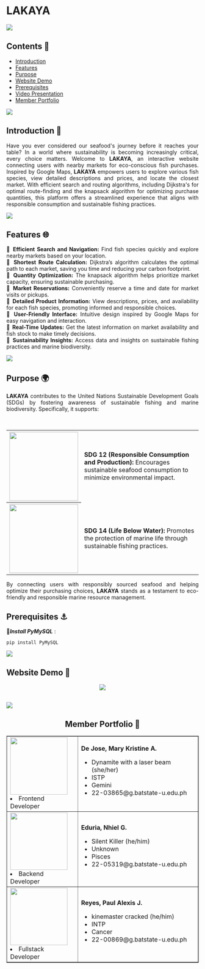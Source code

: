 # LAKAYA

<img src="https://user-images.githubusercontent.com/73097560/115834477-dbab4500-a447-11eb-908a-139a6edaec5c.gif"><br>

## Contents 🐠
- [Introduction](#introduction)
- [Features](#features)
- [Purpose](#purpose)
- [Website Demo](#demo)
- [Prerequisites](#prereqs)
- [Video Presentation](#video)
- [Member Portfolio](#members)


<img src="https://user-images.githubusercontent.com/73097560/115834477-dbab4500-a447-11eb-908a-139a6edaec5c.gif"><br>

### <a name="introduction"></a>
## Introduction 🌊
<div align="justify">
	
Have you ever considered our seafood's journey before it reaches your table? In a world where sustainability is becoming increasingly critical, every choice matters. Welcome to **LAKAYA**, an interactive website connecting users with nearby markets for eco-conscious fish purchases. Inspired by Google Maps, **LAKAYA** empowers users to explore various fish species, view detailed descriptions and prices, and locate the closest market. With efficient search and routing algorithms, including Dijkstra's for optimal route-finding and the knapsack algorithm for optimizing purchase quantities, this platform offers a streamlined experience that aligns with responsible consumption and sustainable fishing practices.

</div>

<img src="https://user-images.githubusercontent.com/73097560/115834477-dbab4500-a447-11eb-908a-139a6edaec5c.gif"><br>

### <a name="features"></a>
## Features 🌐
<div align="justify">
	
🔹 **Efficient Search and Navigation:** Find fish species quickly and explore nearby markets based on your location.<br>
🔹 **Shortest Route Calculation:** Dijkstra’s algorithm calculates the optimal path to each market, saving you time and reducing your carbon footprint.<br>
🔹 **Quantity Optimization:** The knapsack algorithm helps prioritize market capacity, ensuring sustainable purchasing.<br>
🔹 **Market Reservations:** Conveniently reserve a time and date for market visits or pickups.<br>
🔹 **Detailed Product Information:** View descriptions, prices, and availability for each fish species, promoting informed and responsible choices.<br>
🔹 **User-Friendly Interface:** Intuitive design inspired by Google Maps for easy navigation and interaction.<br>
🔹 **Real-Time Updates:** Get the latest information on market availability and fish stock to make timely decisions.<br>
🔹 **Sustainability Insights:** Access data and insights on sustainable fishing practices and marine biodiversity.
</div>

<img src="https://user-images.githubusercontent.com/73097560/115834477-dbab4500-a447-11eb-908a-139a6edaec5c.gif"><br>

### <a name="purpose"></a>
## Purpose 🌍
<div align="justify">
	
**LAKAYA** contributes to the United Nations Sustainable Development Goals (SDGs) by fostering awareness of sustainable fishing and marine biodiversity. Specifically, it supports:

<br>

<table>
    <tr>
        <th><img src="https://i.ibb.co/dMvB2PV/12-SDG-Make-Every-Day-Count-Gifs-GDU.gif" width=180 height=180/></th>
        <td><strong>SDG 12 (Responsible Consumption and Production):</strong> Encourages sustainable seafood consumption to minimize environmental impact.</td>
    </tr>
    <tr>
        <th><img src="https://i.ibb.co/sjCvBWn/14-SDG-Make-Every-Day-Count-Gifs-GDU.gif" width=180 height=180/></th>
        <td><strong>SDG 14 (Life Below Water):</strong> Promotes the protection of marine life through sustainable fishing practices.</td>
    </tr>
</table>

By connecting users with responsibly sourced seafood and helping optimize their purchasing choices, **LAKAYA** stands as a testament to eco-friendly and responsible marine resource management.
</div>

### <a name="prereqs"></a>
## Prerequisites ⚓
🔻***Install PyMySQL*** : 
<pre><code>pip install PyMySQL</code></pre>
	
<img src="https://user-images.githubusercontent.com/73097560/115834477-dbab4500-a447-11eb-908a-139a6edaec5c.gif"><br>

### <a name="demo"></a>
## Website Demo 🚢

<div align="center">
<a href="https://www.youtube.com/watch?v=pVdu-sCM3twcan">
<img src="https://i.ibb.co/3TXsc4z/Untitled-design.png" height="auto" width="auto"><br><br></a>
</div>
	
<img src="https://user-images.githubusercontent.com/73097560/115834477-dbab4500-a447-11eb-908a-139a6edaec5c.gif"><br>

<h2 align="center">Member Portfolio 💅</h2>

<table align="center" border="1" cellpadding="10" cellspacing="0">
  <tr>
    <td>
      <img src="https://i.ibb.co/NCqL8Wm/403629066-664455985677276-3442638710394462470-n.jpg" width="150" height="150" style="vertical-align: middle;">
	    <li>Frontend Developer</li>
    </td>
    <td>
      <b>De Jose, Mary Kristine A.</b><br>
      <ul>
        <li>Dynamite with a laser beam (she/her)</li>
        <li>ISTP</li>
        <li>Gemini</li>
        <li>22-03865@g.batstate-u.edu.ph</li>
      </ul>
    </td>
  </tr>
  <tr>
    <td>
      <img src="https://i.ibb.co/HCvmMgC/399840751-6737253069676296-2239225414771579590-n.jpg" width="150" height="150" style="vertical-align: middle;">
	    <li>Backend Developer</li>
    </td>
    <td>
      <b>Eduria, Nhiel G.</b><br>
      <ul>
        <li>Silent Killer (he/him)</li>
        <li>Unknown</li>
        <li>Pisces</li>
        <li>22-05319@g.batstate-u.edu.ph</li>
      </ul>
    </td>
  </tr>
  <tr>
    <td>
      <img src="https://i.ibb.co/HCvmMgC/399840751-6737253069676296-2239225414771579590-n.jpg" width="150" height="150" style="vertical-align: middle;">
	    <li>Fullstack Developer</li>
    </td>
    <td>
      <b>Reyes, Paul Alexis J.</b><br>
      <ul>
        <li>kinemaster cracked (he/him)</li>
        <li>INTP</li>
        <li>Cancer</li>
        <li>22-00869@g.batstate-u.edu.ph</li>
      </ul>
    </td>
  </tr>
</table>


